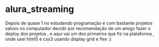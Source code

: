 # alura_streaming
Depois de quase 1 no estudando programação e com bastante projetos salvos no computador decidir por recomendação de um amigo fazer o deploy dos projetos , e aqui vai um dos primeiros que fiz na plataforma , onde usei html5 e css3 usando display grid e flex :)
